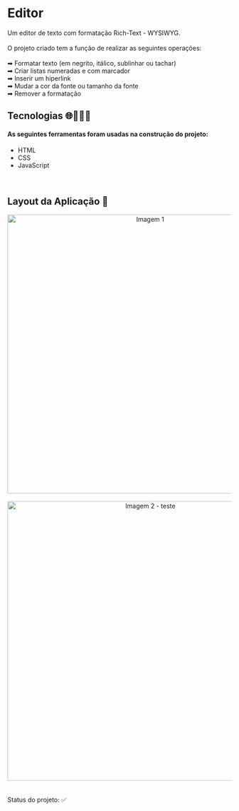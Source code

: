 # Editor
Um editor de texto com formatação Rich-Text - WYSIWYG. 
<br>
<br>
O projeto criado tem a função de realizar as seguintes operações:
<br>
<br>
➡ Formatar texto (em negrito, itálico, sublinhar ou tachar)
<br>
➡ Criar listas numeradas e com marcador
<br>
➡ Inserir um hiperlink
<br>
➡ Mudar a cor da fonte ou tamanho da fonte
<br>
➡ Remover a formatação
<br>

## Tecnologias 🌐👩🏻‍💻 

#### As seguintes ferramentas foram usadas na construção do projeto: 

- HTML
- CSS
- JavaScript
<br>

## Layout da Aplicação 💨

  <div align= "center">
<img width="626" alt="Imagem 1" src="https://user-images.githubusercontent.com/89019231/152051597-79c6d3b8-1453-4e8a-ae27-89699c5c8cca.png">
  </div>
  <br>
  
  <div align= "center">
<img width="627" alt="Imagem 2 - teste" src="https://user-images.githubusercontent.com/89019231/152051936-e649257d-a7ab-4c13-9ae9-5f17227147fd.png">
  </div>
  <br>
  <br>
  Status do projeto: ✅
